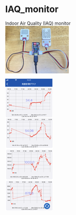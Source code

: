 # IAQ_monitor
Indoor Air Quality (IAQ) monitor<br>
<img src="https://github.com/foobarbazfred/IAQ_monitor/blob/main/img/iaq_monitor.png" width="40%">

<img src="https://github.com/foobarbazfred/IAQ_monitor/blob/main/img/thingview.png" width="30%">
